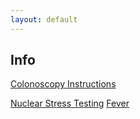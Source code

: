 ```yaml
---
layout: default
---
```


## Info

[Colonoscopy Instructions](https://docs.google.com/document/d/18-UzEL6t0ZCghwD52syqjlvmIz33XRTL_pwm2_sSdis/pub)

[Nuclear Stress Testing](https://docs.google.com/document/d/1Bm_KEwmOd7MEeSxjbjMb2s8ZbkgTtmfu9hAyBVNH97U/pub)
[Fever](https://docs.google.com/document/d/1VgO1zCbJjiDrP67pcSzvv2Ey3Zp6pckXS1WZdlGc-_E/pub)
